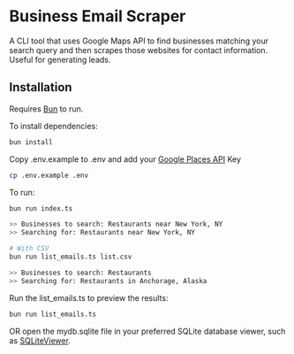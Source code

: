 # Business Email Scraper
A CLI tool that uses Google Maps API to find businesses matching your search query and then scrapes those websites for contact information. Useful for generating leads.

## Installation
Requires [Bun](https://bun.sh/) to run.

To install dependencies:

```bash
bun install
```

Copy .env.example to .env and add your [Google Places API](https://developers.google.com/maps/documentation/places/web-service/overview) Key
```bash
cp .env.example .env
```

To run:
```bash
bun run index.ts

>> Businesses to search: Restaurants near New York, NY
>> Searching for: Restaurants near New York, NY

# With CSV
bun run list_emails.ts list.csv

>> Businesses to search: Restaurants
>> Searching for: Restaurants in Anchorage, Alaska
```

Run the list_emails.ts to preview the results:
```bash
bun run list_emails.ts
```

OR open the mydb.sqlite file in your preferred SQLite database viewer, such as [SQLiteViewer](https://sqliteviewer.app/).
